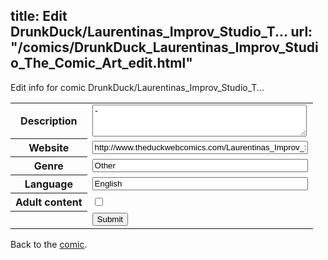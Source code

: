 title: Edit DrunkDuck/Laurentinas_Improv_Studio_T...
url: "/comics/DrunkDuck_Laurentinas_Improv_Studio_The_Comic_Art_edit.html"
---
Edit info for comic DrunkDuck/Laurentinas_Improv_Studio_T...

<form name="comic" action="http://gaepostmail.appspot.com/comic/" method="post">
<table class="comicinfo">
<tr>
<th>Description</th><td><textarea name="description" cols="40" rows="3">-</textarea></td>
</tr>
<tr>
<th>Website</th><td><input type="text" name="url" value="http://www.theduckwebcomics.com/Laurentinas_Improv_Studio_The_Comic_Art/" size="40"/></td>
</tr>
<tr>
<th>Genre</th><td><input type="text" name="genre" value="Other" size="40"/></td>
</tr>
<tr>
<th>Language</th><td><input type="text" name="language" value="English" size="40"/></td>
</tr>
<tr>
<th>Adult content</th><td><input type="checkbox" name="adult" value="adult" /></td>
</tr>
<tr>
<th></th><td>
<input type="hidden" name="comic" value="DrunkDuck_Laurentinas_Improv_Studio_The_Comic_Art" />
<input type="submit" name="submit" value="Submit" />
</td>
</tr>
</table>
</form>

Back to the [comic](DrunkDuck_Laurentinas_Improv_Studio_The_Comic_Art.html).
